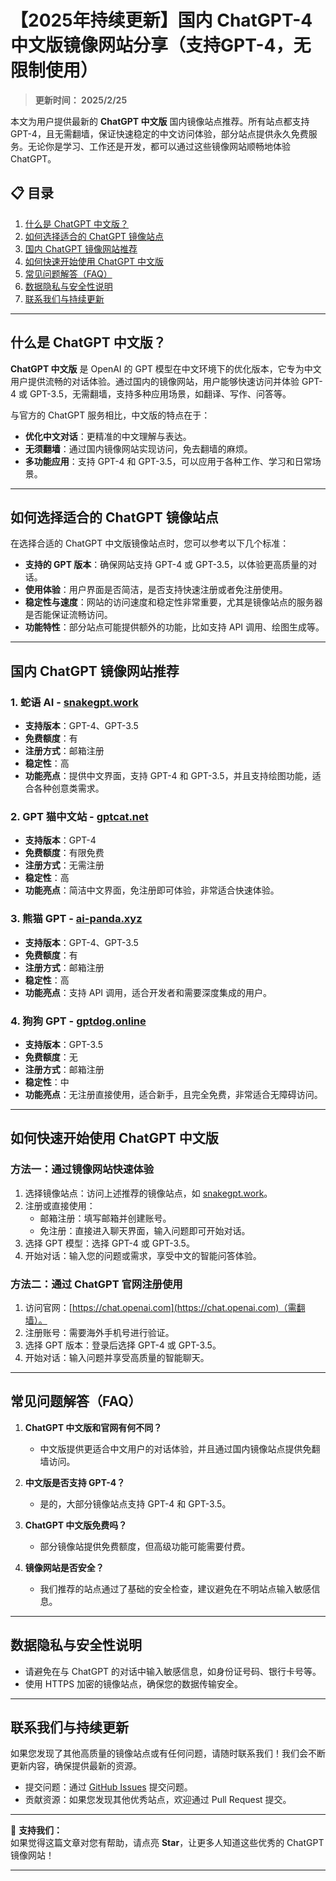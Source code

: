 # 【2025年持续更新】国内 ChatGPT-4中文版镜像网站分享（支持GPT-4，无限制使用）

> **更新时间： 2025/2/25**  

本文为用户提供最新的 **ChatGPT 中文版** 国内镜像站点推荐。所有站点都支持 GPT-4，且无需翻墙，保证快速稳定的中文访问体验，部分站点提供永久免费服务。无论你是学习、工作还是开发，都可以通过这些镜像网站顺畅地体验 ChatGPT。

## 📋 目录
1. [什么是 ChatGPT 中文版？](#什么是-chatgpt-中文版)
2. [如何选择适合的 ChatGPT 镜像站点](#如何选择适合的-chatgpt-镜像站点)
3. [国内 ChatGPT 镜像网站推荐](#国内-chatgpt-镜像网站推荐)
4. [如何快速开始使用 ChatGPT 中文版](#如何快速开始使用-chatgpt-中文版)
5. [常见问题解答（FAQ）](#常见问题解答faq)
6. [数据隐私与安全性说明](#数据隐私与安全性说明)
7. [联系我们与持续更新](#联系我们与持续更新)

---

## 什么是 ChatGPT 中文版？

**ChatGPT 中文版** 是 OpenAI 的 GPT 模型在中文环境下的优化版本，它专为中文用户提供流畅的对话体验。通过国内的镜像网站，用户能够快速访问并体验 GPT-4 或 GPT-3.5，无需翻墙，支持多种应用场景，如翻译、写作、问答等。

与官方的 ChatGPT 服务相比，中文版的特点在于：
- **优化中文对话**：更精准的中文理解与表达。
- **无须翻墙**：通过国内镜像网站实现访问，免去翻墙的麻烦。
- **多功能应用**：支持 GPT-4 和 GPT-3.5，可以应用于各种工作、学习和日常场景。

---

## 如何选择适合的 ChatGPT 镜像站点

在选择合适的 ChatGPT 中文版镜像站点时，您可以参考以下几个标准：
- **支持的 GPT 版本**：确保网站支持 GPT-4 或 GPT-3.5，以体验更高质量的对话。
- **使用体验**：用户界面是否简洁，是否支持快速注册或者免注册使用。
- **稳定性与速度**：网站的访问速度和稳定性非常重要，尤其是镜像站点的服务器是否能保证流畅访问。
- **功能特性**：部分站点可能提供额外的功能，比如支持 API 调用、绘图生成等。

---

## 国内 ChatGPT 镜像网站推荐

### 1. **蛇语 AI** - [snakegpt.work](https://snakegpt.work)
- **支持版本**：GPT-4、GPT-3.5
- **免费额度**：有
- **注册方式**：邮箱注册
- **稳定性**：高
- **功能亮点**：提供中文界面，支持 GPT-4 和 GPT-3.5，并且支持绘图功能，适合各种创意类需求。

### 2. **GPT 猫中文站** - [gptcat.net](https://gptcat.net)
- **支持版本**：GPT-4
- **免费额度**：有限免费
- **注册方式**：无需注册
- **稳定性**：高
- **功能亮点**：简洁中文界面，免注册即可体验，非常适合快速体验。

### 3. **熊猫 GPT** - [ai-panda.xyz](https://ai-panda.xyz)
- **支持版本**：GPT-4、GPT-3.5
- **免费额度**：有
- **注册方式**：邮箱注册
- **稳定性**：高
- **功能亮点**：支持 API 调用，适合开发者和需要深度集成的用户。

### 4. **狗狗 GPT** - [gptdog.online](https://gptdog.online)
- **支持版本**：GPT-3.5
- **免费额度**：无
- **注册方式**：邮箱注册
- **稳定性**：中
- **功能亮点**：无注册直接使用，适合新手，且完全免费，非常适合无障碍访问。

---

## 如何快速开始使用 ChatGPT 中文版

### 方法一：通过镜像网站快速体验
1. 选择镜像站点：访问上述推荐的镜像站点，如 [snakegpt.work](https://snakegpt.work)。
2. 注册或直接使用：
   - 邮箱注册：填写邮箱并创建账号。
   - 免注册：直接进入聊天界面，输入问题即可开始对话。
3. 选择 GPT 模型：选择 GPT-4 或 GPT-3.5。
4. 开始对话：输入您的问题或需求，享受中文的智能问答体验。

### 方法二：通过 ChatGPT 官网注册使用
1. 访问官网：[https://chat.openai.com](https://chat.openai.com)（需翻墙）。
2. 注册账号：需要海外手机号进行验证。
3. 选择 GPT 版本：登录后选择 GPT-4 或 GPT-3.5。
4. 开始对话：输入问题并享受高质量的智能聊天。

---

## 常见问题解答（FAQ）

1. **ChatGPT 中文版和官网有何不同？**
   - 中文版提供更适合中文用户的对话体验，并且通过国内镜像站点提供免翻墙访问。

2. **中文版是否支持 GPT-4？**
   - 是的，大部分镜像站点支持 GPT-4 和 GPT-3.5。

3. **ChatGPT 中文版免费吗？**
   - 部分镜像站提供免费额度，但高级功能可能需要付费。

4. **镜像网站是否安全？**
   - 我们推荐的站点通过了基础的安全检查，建议避免在不明站点输入敏感信息。

---

## 数据隐私与安全性说明

- 请避免在与 ChatGPT 的对话中输入敏感信息，如身份证号码、银行卡号等。
- 使用 HTTPS 加密的镜像站点，确保您的数据传输安全。

---

## 联系我们与持续更新

如果您发现了其他高质量的镜像站点或有任何问题，请随时联系我们！我们会不断更新内容，确保提供最新的资源。

- 提交问题：通过 [GitHub Issues](https://github.com/your-repo/issues) 提交问题。
- 贡献资源：如果您发现其他优秀站点，欢迎通过 Pull Request 提交。

---

🌟 **支持我们：**  
如果觉得这篇文章对您有帮助，请点亮 **Star**，让更多人知道这些优秀的 ChatGPT 镜像网站！

---
